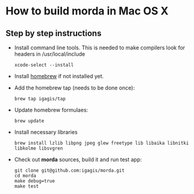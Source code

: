# How to build morda in Mac OS X #

## Step by step instructions ##

- Install command line tools. This is needed to make compilers look for headers in /usr/local/include

	```
	xcode-select --install
	```

- Install [homebrew](http://brew.sh) if not installed yet.

- Add the homebrew tap (needs to be done once):
	
	```
	brew tap igagis/tap
	```

- Update homebrew formulaes:

	````
	brew update
	````

- Install necessary libraries

	```
	brew install lzlib libpng jpeg glew freetype lib libaika libnitki libkolme libsvgren
	```

- Check out **morda** sources, build it and run test app:
	
	```
	git clone git@github.com:igagis/morda.git
	cd morda
	make debug=true
	make test
	```
